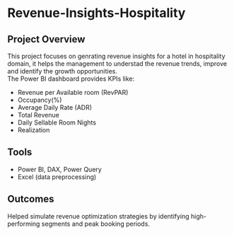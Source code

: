 # Revenue-Insights-Hospitality

## Project Overview
This project focuses on genrating revenue insights for a hotel in hospitality domain, it helps the management to understad the revenue trends, improve and identify the growth opportunities.  
The Power BI dashboard provides KPIs like:
- Revenue per Available room (RevPAR)
- Occupancy(%)
- Average Daily Rate (ADR)
- Total Revenue
- Daily Sellable Room Nights
- Realization

## Tools
- Power BI, DAX, Power Query
- Excel (data preprocessing)

## Outcomes
Helped simulate revenue optimization strategies by identifying high-performing segments and peak booking periods.
